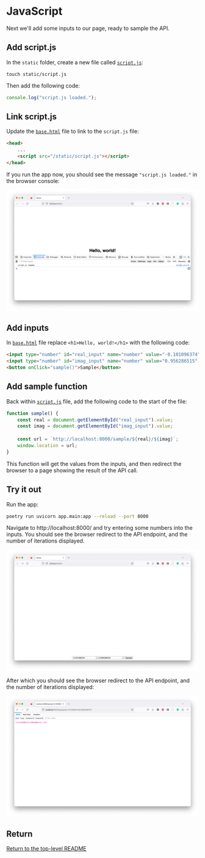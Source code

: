 # JavaScript

Next we'll add some inputs to our page, ready to sample the API.

## Add script.js

In the `static` folder, create a new file called [`script.js`](./static/script.js):

```shell
touch static/script.js
```

Then add the following code:

```js
console.log("script.js loaded.");
```

## Link script.js

Update the [`base.html`](./templates/base.html) file to link to the `script.js` file:

```html
<head>
    ...
    <script src="/static/script.js"></script>
</head>
```

If you run the app now, you should see the message `"script.js loaded."` in the browser console:

![Script loaded](./images/script_loaded.png)

## Add inputs

In [`base.html`](./templates/index.html) file replace `<h1>Hello, world!</h1>` with the following code:

```html
<input type="number" id="real_input" name="number" value="-0.101096374" />
<input type="number" id="imag_input" name="number" value="0.956286515" />
<button onClick="sample()">Sample</button>
```

## Add sample function

Back within [`script.js`](./static/script.js) file, add the following code to the start of the file:

```js
function sample() {
    const real = document.getElementById("real_input").value;
    const imag = document.getElementById("imag_input").value;

    const url = `http://localhost:8000/sample/${real}/${imag}`;
    window.location = url;
}
```

This function will get the values from the inputs, and then redirect the browser to a page showing the result of the API call.

## Try it out

Run the app:

```bash
poetry run uvicorn app.main:app --reload --port 8000
```

Navigate to http://localhost:8000/ and try entering some numbers into the inputs.
You should see the browser redirect to the API endpoint, and the number of iterations displayed.

![Sample](./images/sample.png)

After which you should see the browser redirect to the API endpoint, and the number of iterations displayed:

![Result](./images/result.png)

## Return

[Return to the top-level README](./../../README.md)
